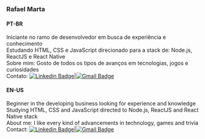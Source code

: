 ### Rafael Marta <br/>
  #### PT-BR <br/>
  Iniciante no ramo de desenvolvedor em busca de experiência e conhecimento <br/>
  Estudando HTML, CSS e JavaScript direcionado para a stack de: Node.js, ReactJS e React Native <br/>
  Sobre mim: Gosto de todos os tipos de avanços em tecnologias, jogos e curiosidades <br/>
  Contato: [![Linkedin Badge](https://img.shields.io/badge/-RafaelMarta-blue?style=flat-square&logo=Linkedin&logoColor=white&link=https://www.linkedin.com/in/rafael-marta/)](https://www.linkedin.com/in/rafael-marta/)|[![Gmail Badge](https://img.shields.io/badge/-rafaelsilvamarta97@gmail.com-c14438?style=flat-square&logo=Gmail&logoColor=white&link=mailto:rafaelsilvamarta97@gmail.com)](mailto:rafaelsilvamarta97@gmail.com) <br/>
  
  
  #### EN-US <br/>
  
  Beginner in the developing business looking for experience and knowledge <br/>
  Studying HTML, CSS and JavaScript directed to Node.js, ReactJS and React Native stack <br/>
  About me: I like every kind of advancements in technology, games and trivia <br/>
  Contact: [![Linkedin Badge](https://img.shields.io/badge/-RafaelMarta-blue?style=flat-square&logo=Linkedin&logoColor=white&link=https://www.linkedin.com/in/rafael-marta/)](https://www.linkedin.com/in/rafael-marta/)|[![Gmail Badge](https://img.shields.io/badge/-rafaelsilvamarta97@gmail.com-c14438?style=flat-square&logo=Gmail&logoColor=white&link=mailto:rafaelsilvamarta97@gmail.com)](mailto:rafaelsilvamarta97@gmail.com) <br/>
  
